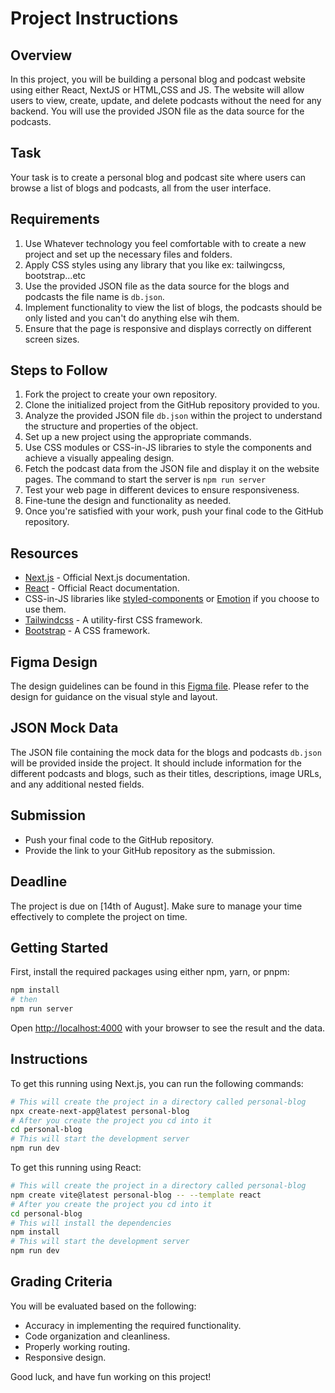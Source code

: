 # Project Instructions

## Overview

In this project, you will be building a personal blog and podcast website using either React, NextJS or HTML,CSS and JS. The website will allow users to view, create, update, and delete podcasts without the need for any backend. You will use the provided JSON file as the data source for the podcasts.

## Task

Your task is to create a personal blog and podcast site where users can browse a list of blogs and podcasts, all from the user interface.

## Requirements

1. Use Whatever technology you feel comfortable with to create a new project and set up the necessary files and folders.
2. Apply CSS styles using any library that you like ex: tailwingcss, bootstrap...etc
3. Use the provided JSON file as the data source for the blogs and podcasts the file name is `db.json`.
4. Implement functionality to view the list of blogs, the podcasts should be only listed and you can't do anything else wih them.
5. Ensure that the page is responsive and displays correctly on different screen sizes.

## Steps to Follow

1. Fork the project to create your own repository.
2. Clone the initialized project from the GitHub repository provided to you.
3. Analyze the provided JSON file `db.json` within the project to understand the structure and properties of the object.
4. Set up a new project using the appropriate commands.
5. Use CSS modules or CSS-in-JS libraries to style the components and achieve a visually appealing design.
6. Fetch the podcast data from the JSON file and display it on the website pages. The command to start the server is `npm run server`
7. Test your web page in different devices to ensure responsiveness.
8. Fine-tune the design and functionality as needed.
9. Once you're satisfied with your work, push your final code to the GitHub repository.

## Resources

- [Next.js](https://nextjs.org/docs) - Official Next.js documentation.
- [React](https://react.dev/) - Official React documentation.
- CSS-in-JS libraries like [styled-components](https://styled-components.com/) or [Emotion](https://emotion.sh/) if you choose to use them.
- [Tailwindcss](https://tailwindcss.com/) - A utility-first CSS framework.
- [Bootstrap](https://getbootstrap.com/) - A CSS framework.

## Figma Design

The design guidelines can be found in this [Figma file](https://www.figma.com/file/FY7rJwrQ1gNQnXU9cCmW34/Laos?type=design&node-id=52-4&mode=design&t=0ylyfLqaXXrxcymd-0). Please refer to the design for guidance on the visual style and layout.

## JSON Mock Data

The JSON file containing the mock data for the blogs and podcasts `db.json` will be provided inside the project. It should include information for the different podcasts and blogs, such as their titles, descriptions, image URLs, and any additional nested fields.

## Submission

- Push your final code to the GitHub repository.
- Provide the link to your GitHub repository as the submission.

## Deadline

The project is due on [14th of August]. Make sure to manage your time effectively to complete the project on time.

## Getting Started

First, install the required packages using either npm, yarn, or pnpm:

```bash
npm install
# then
npm run server
```

Open [http://localhost:4000](http://localhost:4000) with your browser to see the result and the data.

## Instructions

To get this running using Next.js, you can run the following commands:

```bash
# This will create the project in a directory called personal-blog
npx create-next-app@latest personal-blog
# After you create the project you cd into it
cd personal-blog
# This will start the development server
npm run dev
```

To get this running using React:

```bash
# This will create the project in a directory called personal-blog
npm create vite@latest personal-blog -- --template react
# After you create the project you cd into it
cd personal-blog
# This will install the dependencies
npm install
# This will start the development server
npm run dev

```

## Grading Criteria

You will be evaluated based on the following:

- Accuracy in implementing the required functionality.
- Code organization and cleanliness.
- Properly working routing.
- Responsive design.

Good luck, and have fun working on this project!
